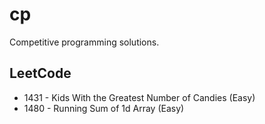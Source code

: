 # cp

Competitive programming solutions.

## LeetCode

* 1431 - Kids With the Greatest Number of Candies (Easy)
* 1480 - Running Sum of 1d Array (Easy)